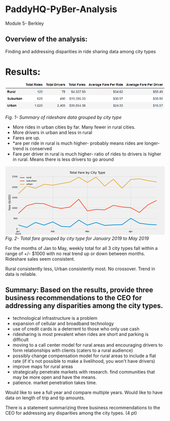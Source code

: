 # PaddyHQ-PyBer-Analysis
Module 5- Berkley
## Overview of the analysis:
Finding and addressing disparities in ride sharing data among city types
# Results: 
![Fig 1](./Analysis/fig10.png)

*Fig. 1- Summary of rideshare data grouped by city type*

* More rides in urban cities by far. Many fewer in rural cities. 
* More drivers in urban and less in rural
* Fares are up.
* *are per ride in rural is much higher- probably means rides are longer- trend is conserved
* Fare per driver in rural is much higher- ratio of rides to drivers is higher in rural. Means there is less drivers to go around

![Fig 2](./Analysis/fig9.png)
*Fig. 2- Total fare grouped by city type for January 2019 to May 2019*

For the months of Jan to May, weekly total for all 3 city types fall within a range of +/- $1000 with no real trend up or down between months. Rideshare sales seem consistent.

Rural consistently less, Urban consistently most. No crossover. Trend in data is reliable.



## Summary: Based on the results, provide three business recommendations to the CEO for addressing any disparities among the city types.

* technological infrastructure is a problem
* expansion of cellular and broadband technology
* use of credit cards is a deterrent to those who only use cash
* ridesharing is most prevalent when rides are short and parking is difficult
* moving to a call center model for rural areas and encouraging drivers to form relationships with clients (caters to a rural audience)
* possibly change compensation model for rural areas to include a flat rate (if it's not possible to make a livelihood, you won't have drivers)
* improve maps for rural areas
* strategically penetrate markets with research. find communities that may be more open and have the means.
* patience. market penetration takes time.

Would like to see a full year and compare multiple years. Would like to have data on length of trip and tip amounts.

There is a statement summarizing three business recommendations to the CEO for addressing any disparities among the city types. (4 pt)